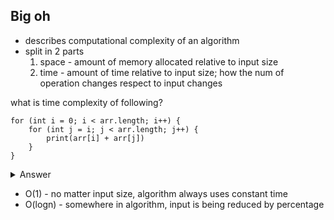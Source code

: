 ## Big oh

- describes computational complexity of an algorithm
- split in 2 parts
	1. space - amount of memory allocated relative to input size
	2. time - amount of time relative to input size; how the num of operation changes respect to input changes

what is time complexity of following?
```
for (int i = 0; i < arr.length; i++) {
    for (int j = i; j < arr.length; j++) {
        print(arr[i] + arr[j])
    }
}
```
<details>
<summary>
Answer
</summary>
<code>
O(n^2)
</code>

1. the inner loops run for n times
2. then for n-1, n-2
3. sum of n, n-1, n-2 is a series. n*(n+1)/2.
</details>

- O(1) - no matter input size, algorithm always uses constant time
- O(logn) - somewhere in algorithm, input is being reduced by percentage